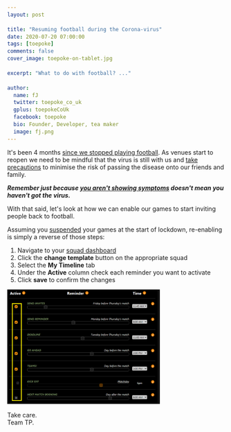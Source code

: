 ```yaml
---
layout: post

title: "Resuming football during the Corona-virus"
date: 2020-07-20 07:00:00
tags: [toepoke]
comments: false
cover_image: toepoke-on-tablet.jpg

excerpt: "What to do with football? ..."

author:
  name: fJ
  twitter: toepoke_co_uk
  gplus: toepokeCoUk
  facebook: toepoke
  bio: Founder, Developer, tea maker
  image: fj.png
---
```


It's been 4 months [since we stopped playing football](https://toepoke.github.io/2020/03/19/corona-virus.html).  As venues start to reopen we need to be mindful that the virus is still with us and [take precautions](https://www.gov.uk/government/news/recreational-team-sport-to-return-safely-this-summer) to minimise the risk of passing the disease onto our friends and family.

_**Remember just because [you aren't showing symptoms](https://www.bbc.co.uk/news/health-53320155) doesn't mean you haven't got the virus.**_

With that said, let's look at how we can enable our games to start inviting people back to football.

Assuming you [suspended](https://toepoke.github.io/2020/03/19/corona-virus.html) your games at the start of lockdown, re-enabling is simply a reverse of those steps:

1. Navigate to your [squad dashboard](https://toepoke.co.uk/squad.aspx/dashboard)
2. Click the **change template** button on the appropriate squad
3. Select the **My Timeline** tab
4. Under the **Active** column check each reminder you want to activate
5. Click **save** to confirm the changes

<img class="img-center" src="/images/posts/2020/2020-03-19-disabling-reminders.png" alt="Disabling your regular game" width="70%" />

Take care.<br/>
Team TP.
